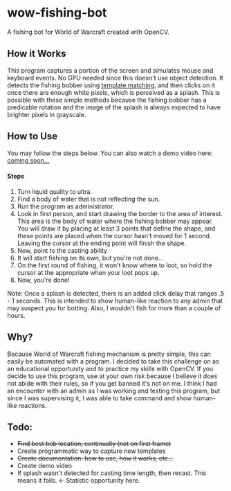 # wow-fishing-bot
A fishing bot for World of Warcraft created with OpenCV. 

## How it Works
This program captures a portion of the screen and simulates mouse and
keyboard events. No GPU needed since this doesn't use object detection. 
It detects the fishing bobber using [template matching](https://docs.opencv.org/master/d4/dc6/tutorial_py_template_matching.html),
and then clicks on it once there are enough white pixels, which is perceived as a splash. This is possible with these simple 
methods because the fishing bobber has a predicable rotation and the image of the splash is always expected to have brighter 
pixels in grayscale. 

## How to Use
You may follow the steps below. You can also watch a demo video here: [coming soon...]()
#### Steps
1. Turn liquid quality to ultra.
1. Find a body of water that is not reflecting the sun.
1. Run the program as administrator.
1. Look in first person, and start drawing the border to the area of interest. This area is the body of water where the fishing bobber may appear.
 You will draw it by placing at least 3 points that define the shape, and these points are placed when the cursor hasn't 
 moved for 1 second. Leaving the cursor at the ending point will finish the shape.
1. Now, point to the casting ability
1. It will start fishing on its own, but you're not done...
1. On the first round of fishing, it won't know where to loot, so hold the cursor at the appropriate when your loot pops up.
1. Now, you're done!

Note: Once a splash is detected, there is an added click delay that ranges .5 - 1 seconds. This is
intended to show human-like reaction to any admin that may suspect you for botting. Also, I wouldn't fish for more
than a couple of hours.

## Why?
Because World of Warcraft fishing mechanism is pretty simple, this can easily be automated with a program. I decided 
to take this challenge on as an educational opportunity and to practice my skills with OpenCV. If you decide to use this 
program, use at your own risk because I believe it does not abide with their rules, so if you get banned it's not on me.
I think I had an encounter with an admin as I was working and testing this program, but since I was supervising it, I was able to 
take command and show human-like reactions.

## Todo:
- ~~Find best bob location, continually (not on first frame)~~
- Create programmatic way to capture new templates
- ~~Create documentation: how to use, how it works, etc...~~
- Create demo video
- If splash wasn't detected for casting time length, then recast. This means it fails. <- Statistic opportunity here.
